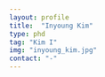 ```yaml
---
layout: profile
title:  "Inyoung Kim"
type: phd
tag: "Kim I"
img: "inyoung_kim.jpg"
contact: "-"
---
```

